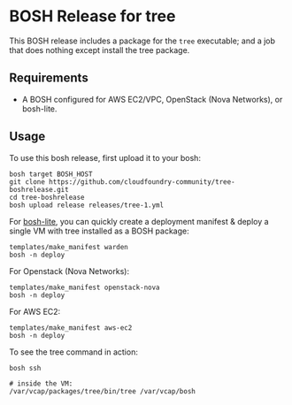 BOSH Release for tree
=====================

This BOSH release includes a package for the `tree` executable; and a job that does nothing except install the tree package.

Requirements
------------

- A BOSH configured for AWS EC2/VPC, OpenStack (Nova Networks), or bosh-lite.

Usage
-----

To use this bosh release, first upload it to your bosh:

```
bosh target BOSH_HOST
git clone https://github.com/cloudfoundry-community/tree-boshrelease.git
cd tree-boshrelease
bosh upload release releases/tree-1.yml
```

For [bosh-lite](https://github.com/cloudfoundry/bosh-lite), you can quickly create a deployment manifest & deploy a single VM with tree installed as a BOSH package:

```
templates/make_manifest warden
bosh -n deploy
```

For Openstack (Nova Networks):

```
templates/make_manifest openstack-nova
bosh -n deploy
```

For AWS EC2:

```
templates/make_manifest aws-ec2
bosh -n deploy
```

To see the tree command in action:

```
bosh ssh

# inside the VM:
/var/vcap/packages/tree/bin/tree /var/vcap/bosh
```
